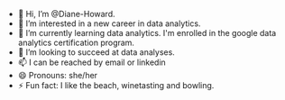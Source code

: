 - 👋 Hi, I’m @Diane-Howard.
- 👀 I’m interested in a new career in data analytics.
- 🌱 I’m currently learning data analytics. I'm enrolled in the google data analytics certification program.
- 💞️ I’m looking to succeed at data analyses.
- 📫 I can be reached by email or linkedin
- 😄 Pronouns: she/her
- ⚡ Fun fact: I like the beach, winetasting and bowling.

<!---
Diane-Howard/Diane-Howard is a ✨ special ✨ repository because its `README.md` (this file) appears on your GitHub profile.
You can click the Preview link to take a look at your changes.
--->
